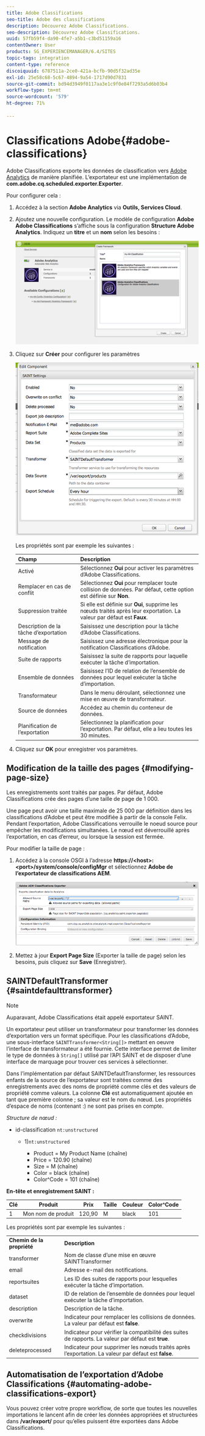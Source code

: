 ```yaml
---
title: Adobe Classifications
seo-title: Adobe des classifications
description: Découvrez Adobe Classifications.
seo-description: Découvrez Adobe Classifications.
uuid: 57fb59f4-da90-4fe7-a5b1-c3bd51159a16
contentOwner: User
products: SG_EXPERIENCEMANAGER/6.4/SITES
topic-tags: integration
content-type: reference
discoiquuid: 6787511a-2ce0-421a-bcfb-90d5f32ad35e
exl-id: 25e58c68-5c67-4894-9a54-1717d90d7831
source-git-commit: bd94d3949f0117aa3e1c9f0e84f7293a5d6b03b4
workflow-type: tm+mt
source-wordcount: '579'
ht-degree: 71%

---
```


# Classifications Adobe{#adobe-classifications}

Adobe Classifications exporte les données de classification vers [Adobe Analytics](/help/sites-administering/adobeanalytics.md) de manière planifiée. L’exportateur est une implémentation de **com.adobe.cq.scheduled.exporter.Exporter**.

Pour configurer cela :

1. Accédez à la section **Adobe Analytics** via **Outils, Services Cloud**.
1. Ajoutez une nouvelle configuration. Le modèle de configuration **Adobe Adobe Classifications** s’affiche sous la configuration **Structure Adobe Analytics**. Indiquez un **titre** et un **nom** selon les besoins :

   ![aa-25](assets/aa-25.png)

1. Cliquez sur **Créer** pour configurer les paramètres 

   ![chlimage_1](assets/chlimage_1.png)

   Les propriétés sont par exemple les suivantes :

   | **Champ** | **Description** |
   |---|---|
   | Activé | Sélectionnez **Oui** pour activer les paramètres d’Adobe Classifications. |
   | Remplacer en cas de conflit | Sélectionnez **Oui** pour remplacer toute collision de données. Par défaut, cette option est définie sur **Non**. |
   | Suppression traitée | Si elle est définie sur **Oui**, supprime les nœuds traités après leur exportation. La valeur par défaut est **Faux**. |
   | Description de la tâche d’exportation | Saisissez une description pour la tâche d’Adobe Classifications. |
   | Message de notification | Saisissez une adresse électronique pour la notification Classifications d’Adobe. |
   | Suite de rapports | Saisissez la suite de rapports pour laquelle exécuter la tâche d’importation. |
   | Ensemble de données | Saisissez l’ID de relation de l’ensemble de données pour lequel exécuter la tâche d’importation. |
   | Transformateur | Dans le menu déroulant, sélectionnez une mise en œuvre de transformateur. |
   | Source de données | Accédez au chemin du conteneur de données. |
   | Planification de l’exportation | Sélectionnez la planification pour l’exportation. Par défaut, elle a lieu toutes les 30 minutes. |

1. Cliquez sur **OK** pour enregistrer vos paramètres.

## Modification de la taille des pages {#modifying-page-size}

Les enregistrements sont traités par pages. Par défaut, Adobe Classifications crée des pages d’une taille de page de 1 000.

Une page peut avoir une taille maximale de 25 000 par définition dans les classifications d’Adobe et peut être modifiée à partir de la console Felix. Pendant l’exportation, Adobe Classifications verrouille le noeud source pour empêcher les modifications simultanées. Le nœud est déverrouillé après l’exportation, en cas d’erreur, ou lorsque la session est fermée.

Pour modifier la taille de page :

1. Accédez à la console OSGI à l’adresse **https://&lt;host>:&lt;port>/system/console/configMgr** et sélectionnez **Adobe de l’exportateur de classifications AEM**.

   ![aa-26](assets/aa-26.png)

1. Mettez à jour **Export Page Size** (Exporter la taille de page) selon les besoins, puis cliquez sur **Save** (Enregistrer).

## SAINTDefaultTransformer {#saintdefaulttransformer}

>[!NOTE]
>
>Auparavant, Adobe Classifications était appelé exportateur SAINT.

Un exportateur peut utiliser un transformateur pour transformer les données d’exportation vers un format spécifique. Pour les classifications d’Adobe, une sous-interface `SAINTTransformer<String[]>` mettant en oeuvre l’interface de transformateur a été fournie. Cette interface permet de limiter le type de données à `String[]` utilisé par l’API SAINT et de disposer d’une interface de marquage pour trouver ces services à sélectionner.

Dans l’implémentation par défaut SAINTDefaultTransformer, les ressources enfants de la source de l’exportateur sont traitées comme des enregistrements avec des noms de propriété comme clés et des valeurs de propriété comme valeurs. La colonne **Clé** est automatiquement ajoutée en tant que première colonne ; sa valeur est le nom du nœud. Les propriétés d’espace de noms (contenant :) ne sont pas prises en compte.

*Structure de nœud :*

* id-classification `nt:unstructured`

   * 1)`nt:unstructured`

      * Product = My Product Name (chaîne)
      * Price = 120.90 (chaîne)
      * Size = M (chaîne)
      * Color = black (chaîne)
      * Color^Code = 101 (chaîne)

**En-tête et enregistrement SAINT :**

| **Clé** | **Produit** | **Prix** | **Taille** | **Couleur** | **Color^Code** |
|---|---|---|---|---|---|
| 1 | Mon nom de produit | 120,90 | M | black | 101 |

Les propriétés sont par exemple les suivantes :

<table> 
 <tbody> 
  <tr> 
   <td><strong>Chemin de la propriété</strong></td> 
   <td><strong>Description</strong></td> 
  </tr> 
  <tr> 
   <td>transformer</td> 
   <td>Nom de classe d’une mise en œuvre SAINTTransformer</td> 
  </tr> 
  <tr> 
   <td>email</td> 
   <td>Adresse e-mail des notifications.</td> 
  </tr> 
  <tr> 
   <td>reportsuites</td> 
   <td>Les ID des suites de rapports pour lesquelles exécuter la tâche d’importation. </td> 
  </tr> 
  <tr> 
   <td>dataset</td> 
   <td>ID de relation de l’ensemble de données pour lequel exécuter la tâche d’importation. </td> 
  </tr> 
  <tr> 
   <td>description</td> 
   <td>Description de la tâche. <br /> </td> 
  </tr> 
  <tr> 
   <td>overwrite</td> 
   <td>Indicateur pour remplacer les collisions de données. La valeur par défaut est <strong>false</strong>.</td> 
  </tr> 
  <tr> 
   <td>checkdivisions</td> 
   <td>Indicateur pour vérifier la compatibilité des suites de rapports. La valeur par défaut est <strong>true</strong>.</td> 
  </tr> 
  <tr> 
   <td>deleteprocessed</td> 
   <td>Indicateur pour supprimer les nœuds traités après l’exportation. La valeur par défaut est <strong>false</strong>.</td> 
  </tr> 
 </tbody> 
</table>

## Automatisation de l’exportation d’Adobe Classifications  {#automating-adobe-classifications-export}

Vous pouvez créer votre propre workflow, de sorte que toutes les nouvelles importations le lancent afin de créer les données appropriées et structurées dans **/var/export/** pour qu’elles puissent être exportées dans Adobe Classifications.
